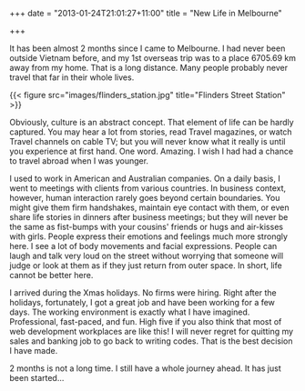 +++
date = "2013-01-24T21:01:27+11:00"
title = "New Life in Melbourne"

+++

It has been almost 2 months since I came to Melbourne. I had never been outside Vietnam before, and my 1st overseas trip was to a place 6705.69 km away from my home. That is a long distance. Many people probably never travel that far in their whole lives.

{{< figure src="images/flinders_station.jpg" title="Flinders Street Station" >}}

Obviously, culture is an abstract concept. That element of life can be hardly captured. You may hear a lot from stories, read Travel magazines, or watch Travel channels on cable TV; but you will never know what it really is until you experience at first hand. One word. Amazing. I wish I had had a chance to travel abroad when I was younger.

I used to work in American and Australian companies. On a daily basis, I went to meetings with clients from various countries. In business context, however, human interaction rarely goes beyond certain boundaries. You might give them firm handshakes, maintain eye contact with them, or even share life stories in dinners after business meetings; but they will never be the same as fist-bumps with your cousins' friends or hugs and air-kisses with girls. People express their emotions and feelings much more strongly here. I see a lot of body movements and facial expressions. People can laugh and talk very loud on the street without worrying that someone will judge or look at them as if they just return from outer space. In short, life cannot be better here.

I arrived during the Xmas holidays. No firms were hiring. Right after the holidays, fortunately, I got a great job and have been working for a few days. The working environment is exactly what I have imagined. Professional, fast-paced, and fun. High five if you also think that most of web development workplaces are like this! I will never regret for quitting my sales and banking job to go back to writing codes. That is the best decision I have made.

2 months is not a long time. I still have a whole journey ahead. It has just been started...
